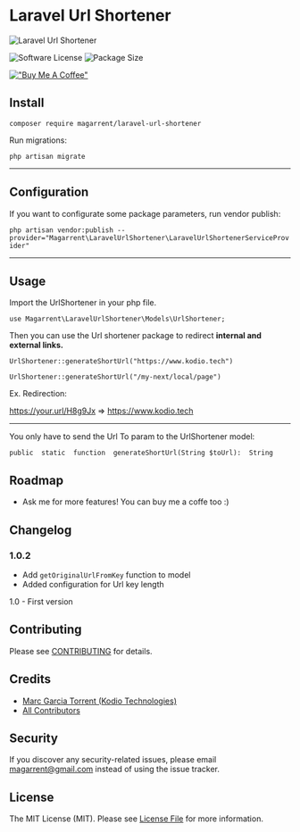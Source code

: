
# Laravel Url Shortener

![Laravel Url Shortener](https://user-images.githubusercontent.com/6561770/128169387-4c192224-79e6-46fc-a75b-ed18981e74e3.png)

![Software License](https://img.shields.io/badge/license-MIT-brightgreen.svg?style=flat-square)
![Package Size](https://img.shields.io/github/languages/code-size/magarrent/laravel-url-shortener)

[!["Buy Me A Coffee"](https://www.buymeacoffee.com/assets/img/custom_images/orange_img.png)](https://www.buymeacoffee.com/magarrent)

## Install
`composer require magarrent/laravel-url-shortener`

Run migrations:

`php artisan migrate`

-----

## Configuration

If you want to configurate some package parameters, run vendor publish:

`php artisan vendor:publish --provider="Magarrent\LaravelUrlShortener\LaravelUrlShortenerServiceProvider"`


-----
## Usage
Import the UrlShortener in your php file.

    use Magarrent\LaravelUrlShortener\Models\UrlShortener;

Then you can use the Url shortener package to redirect **internal and external links.**

    UrlShortener::generateShortUrl("https://www.kodio.tech")
    
    UrlShortener::generateShortUrl("/my-next/local/page")

Ex. Redirection:

https://your.url/H8g9Jx => https://www.kodio.tech

-----
You only have to send the Url To param to the UrlShortener model:

    public  static  function  generateShortUrl(String $toUrl):  String


## Roadmap

- Ask me for more features! You can buy me a coffe too :)

## Changelog
### 1.0.2
- Add `getOriginalUrlFromKey` function to model
- Added configuration for Url key length

1.0 - First version

## Contributing
Please see [CONTRIBUTING](CONTRIBUTING.md) for details.

## Credits

- [Marc Garcia Torrent (Kodio Technologies)](https://github.com/Magarrent)
- [All Contributors](https://github.com/Magarrent/laravel-url-shortener/contributors)

## Security
If you discover any security-related issues, please email magarrent@gmail.com instead of using the issue tracker.

## License
The MIT License (MIT). Please see [License File](/LICENSE.md) for more information.



